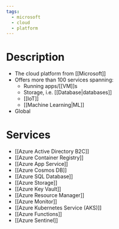 ```yaml
---
tags:
  - microsoft
  - cloud
  - platform
---
```

# Description
- The cloud platform from [[Microsoft]]
- Offers more than 100 services spanning:
	- Running apps/[[VM]]s
	- Storage, i.e. [[Database|databases]]
	- [[IoT]]
	- [[Machine Learning|ML]]
- Global
# Services
- [[Azure Active Directory B2C]]
- [[Azure Container Registry]]
- [[Azure App Service]]
- [[Azure Cosmos DB]]
- [[Azure SQL Database]]
- [[Azure Storage]]
- [[Azure Key Vault]]
- [[Azure Resource Manager]]
- [[Azure Monitor]]
- [[Azure Kubernetes Service (AKS)]]
- [[Azure Functions]]
- [[Azure Sentinel]]